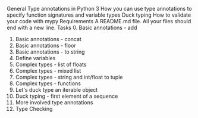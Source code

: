 General
Type annotations in Python 3
How you can use type annotations to specify function signatures and variable types
Duck typing
How to validate your code with mypy
Requirements
A README.md file.
All your files should end with a new line.
Tasks
 0. Basic annotations - add
 1. Basic annotations - concat
 2. Basic annotations - floor
 3. Basic annotations - to string
 4. Define variables
 5. Complex types - list of floats
 6. Complex types - mixed list
 7. Complex types - string and int/float to tuple
 8. Complex types - functions
 9. Let's duck type an iterable object
 10. Duck typing - first element of a sequence
 11. More involved type annotations
 12. Type Checking

